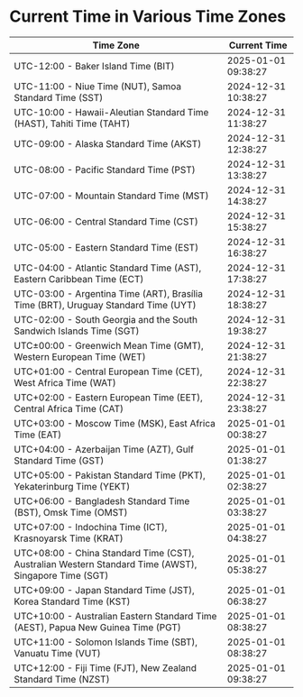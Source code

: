 # Current Time in Various Time Zones

| Time Zone | Current Time |
|-----------|--------------|
| UTC-12:00 - Baker Island Time (BIT) | 2025-01-01 09:38:27 |
| UTC-11:00 - Niue Time (NUT), Samoa Standard Time (SST) | 2024-12-31 10:38:27 |
| UTC-10:00 - Hawaii-Aleutian Standard Time (HAST), Tahiti Time (TAHT) | 2024-12-31 11:38:27 |
| UTC-09:00 - Alaska Standard Time (AKST) | 2024-12-31 12:38:27 |
| UTC-08:00 - Pacific Standard Time (PST) | 2024-12-31 13:38:27 |
| UTC-07:00 - Mountain Standard Time (MST) | 2024-12-31 14:38:27 |
| UTC-06:00 - Central Standard Time (CST) | 2024-12-31 15:38:27 |
| UTC-05:00 - Eastern Standard Time (EST) | 2024-12-31 16:38:27 |
| UTC-04:00 - Atlantic Standard Time (AST), Eastern Caribbean Time (ECT) | 2024-12-31 17:38:27 |
| UTC-03:00 - Argentina Time (ART), Brasília Time (BRT), Uruguay Standard Time (UYT) | 2024-12-31 18:38:27 |
| UTC-02:00 - South Georgia and the South Sandwich Islands Time (SGT) | 2024-12-31 19:38:27 |
| UTC±00:00 - Greenwich Mean Time (GMT), Western European Time (WET) | 2024-12-31 21:38:27 |
| UTC+01:00 - Central European Time (CET), West Africa Time (WAT) | 2024-12-31 22:38:27 |
| UTC+02:00 - Eastern European Time (EET), Central Africa Time (CAT) | 2024-12-31 23:38:27 |
| UTC+03:00 - Moscow Time (MSK), East Africa Time (EAT) | 2025-01-01 00:38:27 |
| UTC+04:00 - Azerbaijan Time (AZT), Gulf Standard Time (GST) | 2025-01-01 01:38:27 |
| UTC+05:00 - Pakistan Standard Time (PKT), Yekaterinburg Time (YEKT) | 2025-01-01 02:38:27 |
| UTC+06:00 - Bangladesh Standard Time (BST), Omsk Time (OMST) | 2025-01-01 03:38:27 |
| UTC+07:00 - Indochina Time (ICT), Krasnoyarsk Time (KRAT) | 2025-01-01 04:38:27 |
| UTC+08:00 - China Standard Time (CST), Australian Western Standard Time (AWST), Singapore Time (SGT) | 2025-01-01 05:38:27 |
| UTC+09:00 - Japan Standard Time (JST), Korea Standard Time (KST) | 2025-01-01 06:38:27 |
| UTC+10:00 - Australian Eastern Standard Time (AEST), Papua New Guinea Time (PGT) | 2025-01-01 08:38:27 |
| UTC+11:00 - Solomon Islands Time (SBT), Vanuatu Time (VUT) | 2025-01-01 08:38:27 |
| UTC+12:00 - Fiji Time (FJT), New Zealand Standard Time (NZST) | 2025-01-01 09:38:27 |
